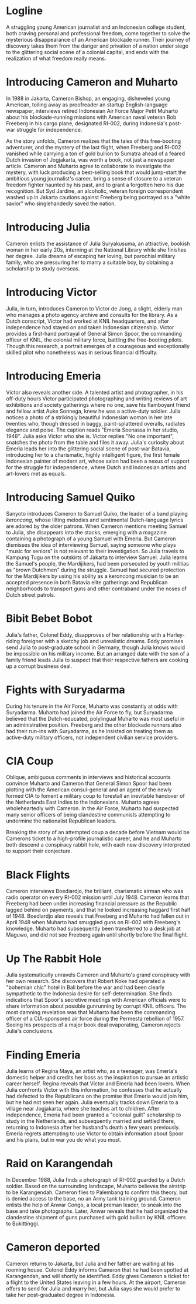# Logline

A struggling young American journalist and an Indonesian college
student, both craving personal and professional freedom, come together
to solve the mysterious disappearance of an American blockade runner.
Their journey of discovery takes them from the danger and privation of a
nation under siege to the glittering social scene of a colonial capital,
and ends with the realization of what freedom really means.

# Introducing Cameron and Muharto

In 1988 in Jakarta, Cameron Bishop, an engaging, disheveled
young American, toiling away as proofreader an startup English-language
newspaper, interviews retired Indonesian Air Force Major Petit Muharto
about his blockade-running missions with American naval veteran Bob
Freeberg in his cargo plane, designated RI-002, during Indonesia\'s
post-war struggle for independence.

As the story unfolds, Cameron realizes that the tales of this
free-booting adventurer, and the mystery of the last flight, when
Freeberg and RI-002 vanished while carrying a ton of gold bullion to
Sumatra ahead of a feared Dutch invasion of Jogjakarta, was worth a
book, not just a newspaper article. Cameron and Muharto agree to
collaborate to investigate the mystery, with luck producing a
best-selling book that would jump-start the ambitious young
journalist\'s career, bring a sense of closure to a veteran freedom
fighter haunted by his past, and to grant a forgotten hero his due
recognition. But Syd Jardine, an alcoholic, veteran foreign
correspondent washed up in Jakarta cautions against Freeberg being
portrayed as a \"white savior\" who singlehandedly saved the nation.

# Introducing Julia

Cameron enlists the assistance of Julia Suryakusuma, an attractive,
bookish woman in her early 20s, interning at the National Library while
she finishes her degree. Julia dreams of escaping her loving, but
parochial military family, who are pressuring her to marry a suitable
boy, by obtaining a scholarship to study overseas. 

# Introducing Victor

Julia, in turn,
introduces Cameron to Victor de Jong, a slight, elderly man who manages
a photo agency archive and consults for the library. As a Dutch
conscript, Victor had worked at KNIL headquarters, and after
independence had stayed on and taken Indonesian citizenship. Victor
provides a first-hand portrayal of General Simon Spoor, the commanding
officer of KNIL, the colonial military force, battling the free-booting
pilots. Though this research, a portrait emerges of a courageous and
exceptionally skilled pilot who nonetheless was in serious financial
difficulty. 



# Introducing Emeria

Victor also reveals another side. A talented artist and photographer, in
his off-duty hours Victor participated photographing and writing reviews
of art exhibitions and society gatherings where no one, save his
flamboyant friend and fellow artist Auke Sonnega, knew he was a
active-duty soldier. Julia notices a photo of a strikingly beautiful
Indonesian woman in her late twenties who, though dressed in baggy,
paint-splattered overalls, radiates elegance and poise. The caption
reads \"Emeria Soenassa in her studio, 1948\". Julia asks Victor who she
is. Victor replies \"No one important\", snatches the photo from the
table and files it away. Julia's curiosity about Emeria leads her into
the glittering social scene of post-war Batavia, introducing her to a
charismatic, highly intelligent figure, the first female Indonesian
painter of modern art, whose salon had been a nexus of support for the
struggle for independence, where Dutch and Indonesian artists and
art-lovers met as equals.

# Introducing Samuel Quiko

Sanyoto introduces Cameron to Samuel Quiko, the leader of a band playing
*keroncong*, whose lilting melodies and sentimental Dutch-language
lyrics are adored by the older patrons. When Cameron mentions meeting
Samuel to Julia, she disappears into the stacks, emerging with a
magazine containing a photograph of a young Samuel with Emeria. But
Cameron dismisses the idea of interviewing Samuel, saying someone who
plays \"music for seniors\" is not relevant to their investigation. So
Julia travels to Kampung Tugu on the outskirts of Jakarta to interview
Samuel. Julia learns the Samuel\'s people, the Mardijikers, had been
persecuted by youth militias as \"brown Dutchmen\" during the struggle.
Samuel had secured protection for the Mardijikers by using his ability
as a keroncong musician to be an accepted presence in both Batavia elite
gatherings and Republican neighborhoods to transport guns and other
contraband under the noses of Dutch street patrols.

# Bibit Bebet Bobot

Julia's father, Colonel Eddy, disapproves of her relationship with a Harley-riding
foreigner with a sketchy job and unrealistic dreams. Eddy promises send Julia to post-graduate school in Germany, though Julia knows would be
impossible on his military income. But an arranged date with the son of
a family friend leads Julia to suspect that their respective fathers are
cooking up a corrupt business deal.

# Fights with Suryadarma

During his tenure in the Air Force, Muharto was constantly at odds with Suryadarma. Muharto had joined the Air Force to fly, but Suryadarma believed that the Dutch-educated, polylingual Muharto was most useful in an administrative position.  Freeberg and the other blockade runners also had their run-ins with Suryadarma, as he insisted on treating them as active-duty military officers, not independent civilian service providers. 

# CIA Coup

Oblique, ambiguous comments in interviews and historical
accounts convince Muharto and Cameron that General Simon Spoor had been
plotting with the American consul-general and an agent of the newly
formed CIA to foment a military coup to forestall an inevitable handover
of the Netherlands East Indies to the Indonesians. Muharto agrees wholeheartedly with Cameron. In the Air Force, Muharto had suspected many senior officers of being clandestine communists attempting to undermine the nationalist Republican leaders.  

Breaking
the story of an attempted coup a decade before Vietnam would be Camerons ticket to a high-profile journalistic career, and he and Muharto both descend a conspiracy rabbit hole, with each new discovery interpreted to support their conjecture.

# Black Flights

Cameron interviews Boediardjo, the brilliant, charismatic airman who was
radio operator on every RI-002 mission until July 1948. Cameron learns
that Freeberg had been under increasing financial pressure as the
Republic lagged behind on payments, and that he looked increasing
haggard first half of 1948. Boediardjo also reveals that Freeberg and
Muharto had fallen out in April 1948 when Muharto had smuggled guns on
RI-002 with Freeberg\'s knowledge. Muharto had subsequently been
transferred to a desk job at Maguwo, and did not see Freeberg again
until shortly before the final flight.

# Up The Rabbit Hole

Julia systematically unravels Cameron and Muharto\'s grand conspiracy
with her own research. She discovers that Robert Koke had operated a
\"bohemian chic\" hotel in Bali before the war and had been clearly
sympathetic to the Indonesia desire for self-determination. She finds
indications that Spoor\'s secretive meetings with American officials
were to share information about possible gunrunning by corrupt KNIL
officers. The most damning revelation was that Muharto had been the
commanding officer of a CIA-sponsored air force during the Permesta
rebellion of 1957. Seeing his prospects of a major book deal
evaporating, Cameron rejects Julia\'s conclusions.

# Finding Emeria

Julia learns of Regina Maya, an artist who, as a teenager, was Emeria\'s
domestic helper and credits her boss as the inspiration to pursue an
artistic career herself. Regina reveals that Victor and Emeria had been
lovers. When Julia confronts Victor with this information, he confesses
that he actually had defected to the Republicans on the promise that
Emeria would join him, but he had not seen her again. Julia eventually
tracks down Emeria to a village near Jogjakarta, where she teaches art
to children. After independence, Emeria had been granted a \"colonial
guilt\" scholarship to study in the Netherlands, and subsequently
married and settled there, returning to Indonesia after her husband\'s
death a few years previously. Emeria regrets attempting to use Victor to
obtain information about Spoor and his plans, but in war you do what you
must.

# Raid on Karangendah 

In December 1988, Julia finds a photograph of RI-002 guarded by a
Dutch soldier. Based on the surrounding landscape, Muharto believes the airstrip to be Karangendah. Cameron flies to Palembang to confirm this theory, but is denied access to the base, no an Army tank training ground. Cameron enlists the help of Anwar Congo, a local preman leader, to sneak into the base and take photographs. Later, Anwar reveals that he had organized the clandestine shipment of guns purchased with gold bullion by KNIL officers to Bukittinggi.  

# Cameron deported

Cameron returns to Jakarta, but Julia and her father are waiting at his rooming house.  Colonel Eddy informs Cameron that he had been spotted at Karangendah, and will shortly be identified. Eddy gives Cameron a ticket for a flight to the United States leaving in a few hours. At the airport, Cameron offers to send for Julia and marry her, but Julia says she would prefer to take her post-graduated degree in Indonesia.   
